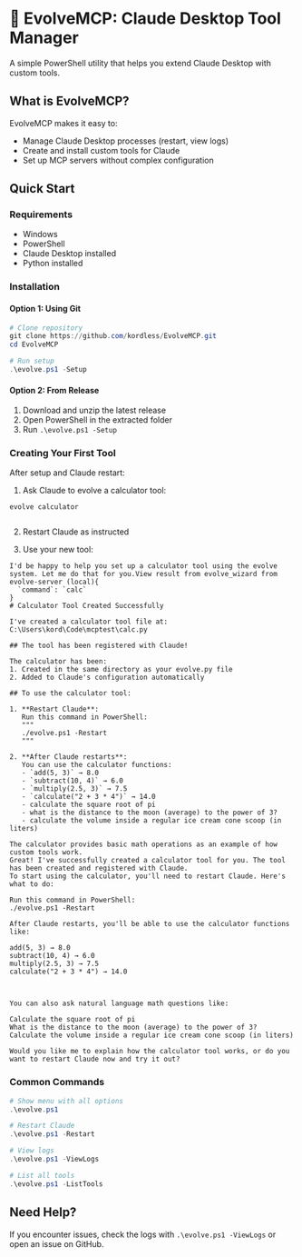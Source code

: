 # 🧠 EvolveMCP: Claude Desktop Tool Manager

A simple PowerShell utility that helps you extend Claude Desktop with custom tools.

## What is EvolveMCP?

EvolveMCP makes it easy to:
- Manage Claude Desktop processes (restart, view logs)
- Create and install custom tools for Claude
- Set up MCP servers without complex configuration

## Quick Start

### Requirements
- Windows
- PowerShell
- Claude Desktop installed
- Python installed

### Installation

#### Option 1: Using Git
```powershell
# Clone repository
git clone https://github.com/kordless/EvolveMCP.git
cd EvolveMCP

# Run setup
.\evolve.ps1 -Setup
```

#### Option 2: From Release
1. Download and unzip the latest release
2. Open PowerShell in the extracted folder
3. Run `.\evolve.ps1 -Setup`

### Creating Your First Tool

After setup and Claude restart:

1. Ask Claude to evolve a calculator tool:
```
evolve calculator
```

```

```
2. Restart Claude as instructed

3. Use your new tool:
```
I'd be happy to help you set up a calculator tool using the evolve system. Let me do that for you.View result from evolve_wizard from evolve-server (local){
  `command`: `calc`
}
# Calculator Tool Created Successfully

I've created a calculator tool file at:
C:\Users\kord\Code\mcptest\calc.py

## The tool has been registered with Claude!

The calculator has been:
1. Created in the same directory as your evolve.py file
2. Added to Claude's configuration automatically

## To use the calculator tool:

1. **Restart Claude**:
   Run this command in PowerShell:
   """
   ./evolve.ps1 -Restart
   """
   
2. **After Claude restarts**:
   You can use the calculator functions:
   - `add(5, 3)` → 8.0
   - `subtract(10, 4)` → 6.0
   - `multiply(2.5, 3)` → 7.5
   - `calculate("2 + 3 * 4")` → 14.0
   - calculate the square root of pi
   - what is the distance to the moon (average) to the power of 3?
   - calculate the volume inside a regular ice cream cone scoop (in liters)

The calculator provides basic math operations as an example of how custom tools work.
Great! I've successfully created a calculator tool for you. The tool has been created and registered with Claude.
To start using the calculator, you'll need to restart Claude. Here's what to do:

Run this command in PowerShell:
./evolve.ps1 -Restart

After Claude restarts, you'll be able to use the calculator functions like:

add(5, 3) → 8.0
subtract(10, 4) → 6.0
multiply(2.5, 3) → 7.5
calculate("2 + 3 * 4") → 14.0



You can also ask natural language math questions like:

Calculate the square root of pi
What is the distance to the moon (average) to the power of 3?
Calculate the volume inside a regular ice cream cone scoop (in liters)

Would you like me to explain how the calculator tool works, or do you want to restart Claude now and try it out?
```

### Common Commands

```powershell
# Show menu with all options
.\evolve.ps1

# Restart Claude
.\evolve.ps1 -Restart

# View logs
.\evolve.ps1 -ViewLogs

# List all tools
.\evolve.ps1 -ListTools
```

## Need Help?

If you encounter issues, check the logs with `.\evolve.ps1 -ViewLogs` or open an issue on GitHub.
